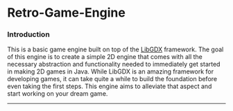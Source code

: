 # Retro-Game-Engine

### Introduction

This is a basic game engine built on top of the [LibGDX](https://libgdx.com) framework.  The goal of this engine
is to create a simple 2D engine that comes with all the necessary abstraction and functionality needed to immediately
get started in making 2D games in Java.  While LibGDX is an amazing framework for developing games, it can take quite
a while to build the foundation before even taking the first steps.  This engine aims to alleviate that aspect and start
working on your dream game.

---
